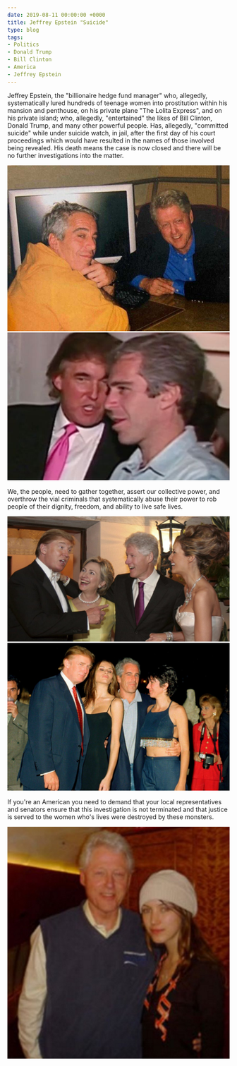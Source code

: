 ```yaml
---
date: 2019-08-11 00:00:00 +0000
title: Jeffrey Epstein "Suicide"
type: blog
tags:
- Politics
- Donald Trump
- Bill Clinton
- America
- Jeffrey Epstein
---
```


Jeffrey Epstein, the "billionaire hedge fund manager" who, allegedly, systematically lured hundreds of teenage women into prostitution within his mansion and penthouse, on his private plane "The Lolita Express", and on his private island; who, allegedly, "entertained" the likes of Bill Clinton, Donald Trump, and many other powerful people. Has, allegedly, "committed suicide" while under suicide watch, in jail, after the first day of his court proceedings which would have resulted in the names of those involved being revealed. His death means the case is now closed and there will be no further investigations into the matter.

![Clinton Epstein](/static/images/politics/epstein/clinton_epstein.jpg)
![Epstein Trump](/static/images/politics/epstein/epstein_trump.jpg)

We, the people, need to gather together, assert our collective power, and overthrow the vial criminals that systematically abuse their power to rob people of their dignity, freedom, and ability to live safe lives.

![Clinton Trump](/static/images/politics/epstein/clinton_trump.jpg)
![Epstein Trump Women](/static/images/politics/epstein/epstein_trump_women.jpg)

If you're an American you need to demand that your local representatives and senators ensure that this investigation is not terminated and that justice is served to the women who's lives were destroyed by these monsters.

![Clinton Lolita Express](/static/images/politics/epstein/clinton_lolita_express.jpg)
